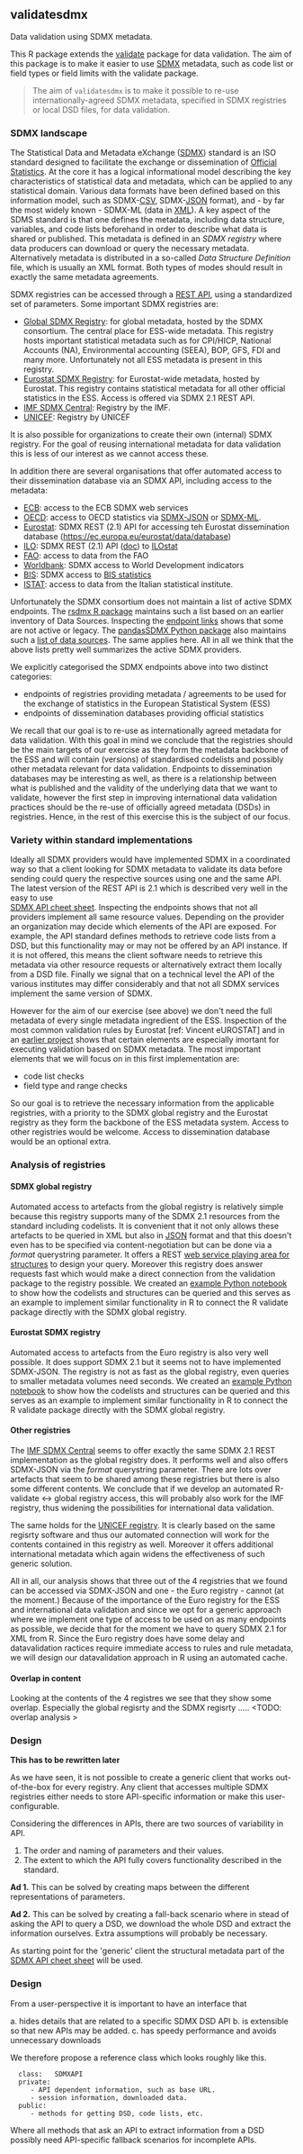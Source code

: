 ## validatesdmx

Data validation using SDMX metadata.

This R package extends the
[validate](https://cran.r-project.org/package=validate) package for data
validation. The aim of this package is to make it easier to use [SDMX](https://sdmx.org/) metadata, such as code list or field types or field limits with the validate package.

> The aim of `validatesdmx` is to make it possible to re-use internationally-agreed SDMX metadata, specified in SDMX registries or local DSD files, for data validation.


### SDMX landscape

The Statistical Data and Metadata eXchange ([SDMX](https://sdmx.org)) standard is an ISO standard designed to facilitate the exchange or dissemination of [Official Statistics](https://en.wikipedia.org/wiki/Official_statistics#:~:text=Official%20statistics%20are%20statistics%20published,organizations%20as%20a%20public%20good.).
At the core it has a logical informational model describing the key characteristics of statistical data and metadata, which can be applied to any statistical domain.
Various data formats have been defined based on this information model, such as SDMX-[CSV](https://tools.ietf.org/html/rfc4180), SDMX-[JSON](https://www.json.org/json-en.html) format), and - by far the most widely known - SDMX-ML (data in [XML](https://www.w3.org/XML/)).
A key aspect of the SDMS standard is that one defines the metadata, including data structure, variables, and code lists beforehand in order to describe what data is shared or published.
This metadata is defined in an *SDMX registry* where data producers can download or query the necessary metadata. Alternatively metadata is distributed in a so-called *Data Structure Definition* file, which is usually an XML format.
Both types of modes should result in exactly the same metadata agreements. 

SDMX registries can be accessed through a [REST
API](https://en.wikipedia.org/wiki/Representational_state_transfer), using a
standardized set of parameters.  Some important SDMX registries are:

- [Global SDMX Registry](https://registry.sdmx.org/): for global metadata, hosted by the SDMX consortium. The central place for ESS-wide metadata. This registry hosts important statistical metadata such as for CPI/HICP, National Accounts (NA), Environmental accounting (SEEA), BOP, GFS, FDI and many more. Unfortunately not all ESS metadata is present in this registry.
- [Eurostat SDMX Registry](https://webgate.ec.europa.eu/sdmxregistry/): for Eurostat-wide metadata, hosted by Eurostat. This registry contains statistical metadata for all other official statistics in the ESS. Access is offered via SDMX 2.1 REST API.
- [IMF SDMX Central](https://sdmxcentral.imf.org/overview.html): Registry by the IMF. 
- [UNICEF](https://sdmx.data.unicef.org/): Registry by UNICEF

It is also possible for organizations to create their own (internal) SDMX registry. For the goal of reusing international metadata for data validation this is less of our interest as we cannot access these.

In addition there are several organisations that offer automated access to their dissemination database via an SDMX API, including access to the metadata:
- [ECB](https://sdw-wsrest.ecb.europa.eu/help/): access to the ECB SDMX web services
- [OECD](https://data.oecd.org/api/): access to OECD statistics via [SDMX-JSON](https://data.oecd.org/api/sdmx-json-documentation/) or [SDMX-ML](https://data.oecd.org/api/sdmx-ml-documentation/).
- [Eurostat](https://ec.europa.eu/eurostat/web/sdmx-web-services/rest-sdmx-2.1): SDMX REST (2.1) API for accessing teh Eurostat dissemination database (https://ec.europa.eu/eurostat/data/database)
- [ILO](https://www.ilo.org/sdmx/index.html): SDMX REST (2.1) API ([doc](https://www.ilo.org/ilostat-files/Documents/SDMX_User_Guide.pdf)) to [ILOstat](https://ilostat.ilo.org/) 
- [FAO](http://api.data.fao.org/1.0/esb-rest/sdmx/introduction.html): access to data from the FAO 
- [Worldbank](https://datahelpdesk.worldbank.org/knowledgebase/articles/1886701-sdmx-api-queries): SDMX access to World Development indicators 
- [BIS](https://www.bis.org/statistics/sdmx_techspec.htm?accordion1=1&m=6%7C346%7C718): SDMX access to [BIS statistics](https://www.bis.org/statistics/index.htm)
- [ISTAT](https://www.istat.it/it/metodi-e-strumenti/web-service-sdmx): access to data from the Italian statistical institute.

Unfortunately the SDMX consortium does not maintain a list of active SDMX endpoints. The [rsdmx R package](https://cran.r-project.org/package=rsdmx) maintains such a list based on an earlier inventory of Data Sources. Inspecting the [endpoint links](https://github.com/opensdmx/rsdmx/wiki#success_stories) shows that some are not active or legacy. The [pandasSDMX Python package](https://pandasdmx.readthedocs.io) also maintains such a [list of data sources](https://pandasdmx.readthedocs.io/en/v1.0/sources.html). The same applies here. All in all we think that the above lists pretty well summarizes the active SDMX providers.

We explicitly categorised the SDMX endpoints above into two distinct categories:

- endpoints of registries providing metadata / agreements to be used for the exchange of statistics in the European Statistical System (ESS)
- endpoints of dissemination databases providing official statistics

We recall that our goal is to re-use as internationally agreed metadata for data validation.
With this goal in mind we conclude that the registries should be the main targets of our exercise as they form the metadata backbone of the ESS and will contain (versions) of standardised codelists and possibly other metadata relevant for data validation.
Endpoints to dissemination databases may be interesting as well, as there is a relationship between what is published and the validity of the underlying data that we want to validate, however the first step in improving international data validation practices should be the re-use of officially agreed metadata (DSDs) in registries.
Hence, in the rest of this exercise this is the subject of our focus.   



### Variety within standard implementations

Ideally all SDMX providers would have implemented SDMX in a coordinated way
so that a client looking for SDMX metadata to validate its data before sending
could query the respective sources using one and the same API.
The latest version of the REST API is 2.1 which is described very well in the easy to use  
[SDMX API cheet sheet](https://raw.githubusercontent.com/sdmx-twg/sdmx-rest/master/v2_1/ws/rest/docs/rest_cheat_sheet.pdf).
Inspecting the endpoints shows that not all providers implement all same resource values.
Depending on the provider an organization may decide which elements of the API are exposed.
For example, the API standard defines methods to retrieve code lists from a DSD, but this
functionality may or may not be offered by an API instance. If it is not
offered, this means the client software needs to retrieve this metadata via other resource requests or 
alternatively extract them locally from a DSD file.
Finally we signal that on a technical level the API of the various institutes may differ considerably and that not all SDMX services implement the same version of SDMX. 

However for the aim of our exercise (see above) we don't need the full metadata of every single metadata ingredient of the ESS. Inspection of the most common validation rules by Eurostat [ref: Vincent eUROSTAT] and in an [earlier project](https://github.com/SNStatComp/GenericValidationRules) shows that certain elements are especially imortant for executing validation based on SDMX metadata.
The most important elements that we will focus on in this first implementation are:
- code list checks
- field type and range checks

So our goal is to retrieve the necessary information from the applicable registries, with a priority to the SDMX global registry and the Eurostat registry as they form the backbone of the ESS metadata system. Access to other registries would be welcome. Access to dissemination database would be an optional extra. 

### Analysis of registries

#### SDMX global registry

Automated access to artefacts from the global registry is relatively simple because this registry supports many of the SDMX 2.1 resources from the standard including codelists. It is convenient that it not only allows these artefacts to be queried in XML but also in [JSON](https://www.json.org/json-en.html) format and that this doesn't even has to be specified via content-negotiation but can be done via a *format* querystring parameter. It offers a REST [web service playing area for structures](https://registry.sdmx.org/webservice/structure.html) to design your query. Moreover this registry does answer requests fast which would make a direct connection from the validation package to the registry possible. We created an [example Python notebook](SDMX_Global_Registry/read_validation_metadata.ipynb) to show how the codelists and structures can be queried and this serves as an example to implement similar functionality in R to connect the R validate package directly with the SDMX global registry.


#### Eurostat SDMX registry
Automated access to artefacts from the Euro registry is also very well possible. It does support SDMX 2.1 but it seems not to have implemented SDMX-JSON.
The registry is not as fast as the global registry, even queries to smaller metadata volumes need seconds.
We created an [example Python notebook](ESTAT_SDMX_Registry/read_validation_metadata.ipynb) to show how the codelists and structures can be queried and this serves as an example to implement similar functionality in R to connect the R validate package directly with the SDMX global registry.


#### Other registries
The [IMF SDMX Central](https://sdmxcentral.imf.org/overview.html) seems to offer exactly the same SDMX 2.1 REST implementation as the global registry does. It performs well and also offers SDMX-JSON via the *format* querystring parameter. There are lots over artefacts that seem to be shared among these registries but there is also some different contents. We conclude that if we develop an automated R-validate <-> global registry access, this will probably also work for the IMF registry, thus widening the possibilities for international data validation.

The same holds for the [UNICEF registry](https://sdmx.data.unicef.org/overview.html). It is clearly based on the same regisrty software and thus our automated connection will work for the contents contained in this registry as well. Moreover it offers additional international metadata which again widens the effectiveness of such generic solution.

All in all, our analysis shows that three out of the 4 registries that we found can be accessed via SDMX-JSON and one - the Euro registry - cannot (at the moment.)
Because of the importance of the Euro registry for the ESS and international data validation and since we opt for a generic approach where we implement one type of access to be used on as many endpoints as possible, we decide that for the moment we have to query SDMX 2.1 for XML from R.
Since the Euro registry does have some delay and datavalidation ractices require immediate access to rules and rule metadata, we will design our datavalidation approach in R using an automated cache. 

#### Overlap in content
Looking at the contents of the 4 registres we see that they show some overlap.
Especially the global regisrty and the SDMX regisrty ..... <TODO: overlap analysis  >


### Design

**This has to be rewritten later**

As we have seen, it is not possible to create a generic client that works
out-of-the-box for every registry. Any client that accesses multiple SDMX registries
either needs to store API-specific information or make this user-configurable.

Considering the differences in APIs, there are two sources of variability
in API.

1. The order and naming of parameters and their values.
2. The extent to which the API fully covers functionality described in the standard.


**Ad 1.** This can be solved by creating maps between the different
representations of parameters.

**Ad 2.** This can be solved by creating a fall-back scenario where in stead
of asking the API to query a DSD, we download the whole DSD and extract the
information ourselves. Extra assumptions will probably be necessary.


As starting point for the 'generic' client the structural metadata part of the 
[SDMX API cheet sheet](https://raw.githubusercontent.com/sdmx-twg/sdmx-rest/master/v2_1/ws/rest/docs/rest_cheat_sheet.pdf) 
will be used.

### Design

From a user-perspective it is important to have an interface that 

a. hides details that are related to a specific SDMX DSD API
b. is extensible so that new APIs may be added.
c. has speedy performance and avoids unnecessary downloads

We therefore propose a reference class which looks roughly like this.

```
  class:   SDMXAPI
  private: 
     - API dependent information, such as base URL.
     - session information, downloaded data.
  public:
     - methods for getting DSD, code lists, etc.
```
Where all methods that ask an API to extract information from a DSD possibly
need API-specific fallback scenarios for incomplete APIs.









